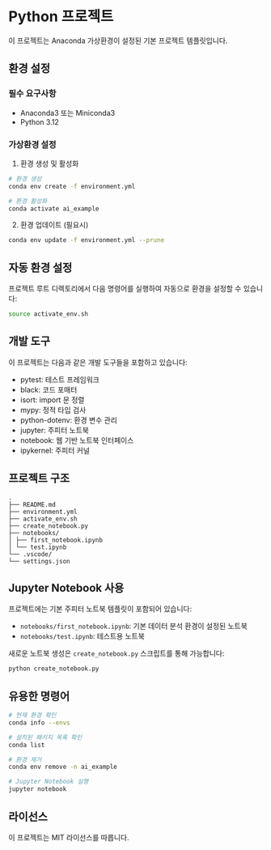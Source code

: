 # Python 프로젝트

이 프로젝트는 Anaconda 가상환경이 설정된 기본 프로젝트 템플릿입니다.

## 환경 설정

### 필수 요구사항
- Anaconda3 또는 Miniconda3
- Python 3.12

### 가상환경 설정

1. 환경 생성 및 활성화
```bash
# 환경 생성
conda env create -f environment.yml

# 환경 활성화
conda activate ai_example
```

2. 환경 업데이트 (필요시)
```bash
conda env update -f environment.yml --prune
```

## 자동 환경 설정

프로젝트 루트 디렉토리에서 다음 명령어를 실행하여 자동으로 환경을 설정할 수 있습니다:

```bash
source activate_env.sh
```

## 개발 도구

이 프로젝트는 다음과 같은 개발 도구들을 포함하고 있습니다:

- pytest: 테스트 프레임워크
- black: 코드 포매터
- isort: import 문 정렬
- mypy: 정적 타입 검사
- python-dotenv: 환경 변수 관리
- jupyter: 주피터 노트북
- notebook: 웹 기반 노트북 인터페이스
- ipykernel: 주피터 커널

## 프로젝트 구조
```
.
├── README.md
├── environment.yml
├── activate_env.sh
├── create_notebook.py
├── notebooks/
│ ├── first_notebook.ipynb
│ └── test.ipynb
└── .vscode/
└── settings.json
```


## Jupyter Notebook 사용

프로젝트에는 기본 주피터 노트북 템플릿이 포함되어 있습니다:

- `notebooks/first_notebook.ipynb`: 기본 데이터 분석 환경이 설정된 노트북
- `notebooks/test.ipynb`: 테스트용 노트북

새로운 노트북 생성은 `create_notebook.py` 스크립트를 통해 가능합니다:
```bash
python create_notebook.py
```

## 유용한 명령어

```bash
# 현재 환경 확인
conda info --envs

# 설치된 패키지 목록 확인
conda list

# 환경 제거
conda env remove -n ai_example

# Jupyter Notebook 실행
jupyter notebook
```

## 라이선스

이 프로젝트는 MIT 라이선스를 따릅니다.